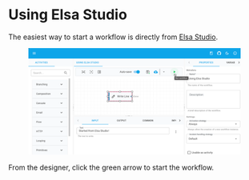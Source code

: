 # Using Elsa Studio

The easiest way to start a workflow is directly from [Elsa Studio](../../getting-started/containers/docker.md#elsa-server-and-studio).

<figure><img src="../../.gitbook/assets/run-workflow-using-elsa-studio-1.png" alt=""><figcaption></figcaption></figure>

From the designer, click the green arrow to start the workflow.
